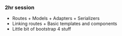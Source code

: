 <!-- DUMMY FILE  -->

### 2hr session

- Routes + Models + Adapters + Serializers
- Linking routes + Basic templates and components
- Little bit of bootstrap 4 stuff
